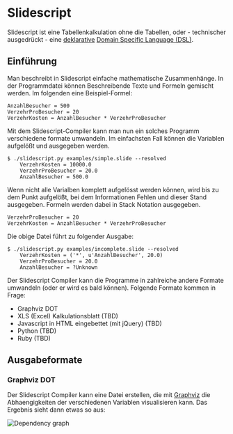 Slidescript
===========

Slidescript ist eine Tabellenkalkulation ohne die Tabellen, oder - technischer
ausgedrückt - eine [deklarative][1] [Domain Specific Language (DSL)][2].

[1]: http://en.wikipedia.org/wiki/Declarative_programming
[2]: http://en.wikipedia.org/wiki/Domain-specific_language


Einführung
----------

Man beschreibt in Slidescript einfache mathematische Zusammenhänge. In der
Programmdatei können Beschreibende Texte und Formeln gemischt werden.
Im folgenden eine Beispiel-Formel:

    AnzahlBesucher = 500
    VerzehrProBesucher = 20
    VerzehrKosten = AnzahlBesucher * VerzehrProBesucher

Mit dem Slidescript-Compiler kann man nun ein solches Programm verschiedene
formate umwandeln. Im einfachsten Fall können die Variablen aufgelößt und
ausgegeben werden.

    $ ./slidescript.py examples/simple.slide --resolved
        VerzehrKosten = 10000.0
        VerzehrProBesucher = 20.0
        AnzahlBesucher = 500.0

Wenn nicht alle Varialben komplett aufgelösst werden können, wird bis zu dem
Punkt aufgelößt, bei dem Informationen Fehlen und dieser Stand ausgegeben.
Formeln werden dabei in Stack Notation ausgegeben.

    VerzehrProBesucher = 20
    VerzehrKosten = AnzahlBesucher * VerzehrProBesucher

Die obige Datei führt zu folgender Ausgabe:

    $ ./slidescript.py examples/incomplete.slide --resolved
        VerzehrKosten = ('*', u'AnzahlBesucher', 20.0)
        VerzehrProBesucher = 20.0
        AnzahlBesucher = ?Unknown

Der Slidescript Compiler kann die Programme in zahlreiche andere Formate
umwandeln (oder er wird es bald können). Folgende Formate kommen in Frage:

* Graphviz DOT
* XLS (Excel) Kalkulationsblatt (TBD)
* Javascript in HTML eingebettet (mit jQuery) (TBD)
* Python (TBD)
* Ruby (TBD)


Ausgabeformate
--------------

### Graphviz DOT

Der Slidescript Compiler kann eine Datei erstellen, die mit
[Graphviz][graphviz] die Abhaengigkeiten der verschiedenen Variablen
visualisieren kann. Das Ergebnis sieht dann etwas so aus:

![Dependency graph](http://static.23.nu/md/Pictures/ZZ74E8162F.png)

[graphviz]: http://www.graphviz.org/